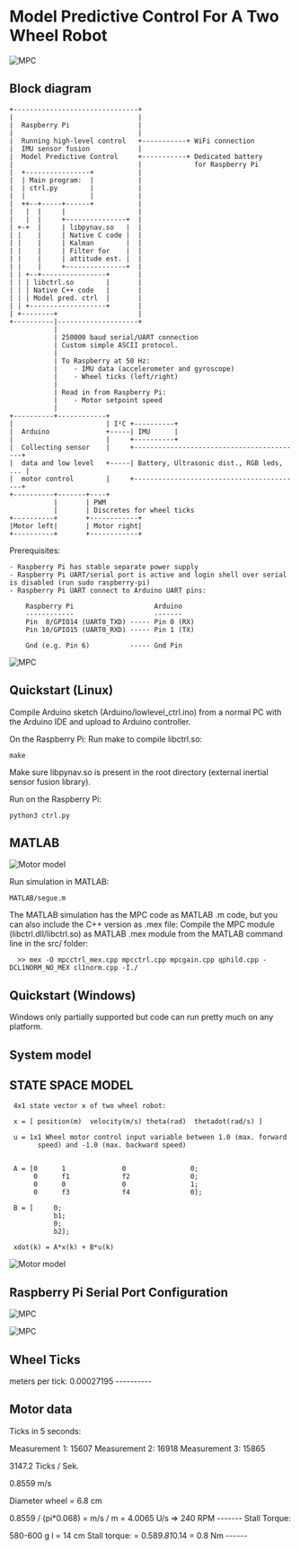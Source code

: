 Model Predictive Control For A Two Wheel Robot
==============================================

![MPC](doc/velocity_prediction.png)

Block diagram
-------------

    +-------------------------------+
    |                               |
    |  Raspberry Pi                 |
    |                               |
    |  Running high-level control   +-----------+ WiFi connection
    |  IMU sensor fusion            |
    |  Model Predictive Control     +-----------+ Dedicated battery
    |                               |             for Raspberry Pi
    |  +----------------+           |
    |  | Main program:  |           |
    |  | ctrl.py        |           |
    |  |                |           |
    |  ++--+-----+------+           |
    |   |  |     |                  |
    |   |  |     +---------------+  |
    | +-+  |     | libpynav.so   |  |
    | |    |     | Native C code |  |
    | |    |     | Kalman        |  |
    | |    |     | Filter for    |  |
    | |    |     | attitude est. |  |
    | |    |     +---------------+  |
    | | +--+----------------+       |
    | | | libctrl.so        |       |
    | | | Native C++ code   |       |
    | | | Model pred. ctrl  |       |
    | | +-------------------+       |
    | +--------+                    |
    +----------|--------------------+
               |
               | 250000 baud serial/UART connection
               | Custom simple ASCII protocol.
               |
               | To Raspberry at 50 Hz:
               |    - IMU data (accelerometer and gyroscope)
               |    - Wheel ticks (left/right)
               |
               | Read in from Raspberry Pi:
               |    - Motor setpoint speed
               |
    +----------+------------+
    |                       | I²C +----------+
    |  Arduino              +-----| IMU      |
    |                       |     +----------+
    |  Collecting sensor    |     +------------------------------------------+
    |  data and low level   +-----| Battery, Ultrasonic dist., RGB leds, ... |
    |  motor control        |     +------------------------------------------+
    +----------+-------+----+
               |       | PWM
               |       | Discretes for wheel ticks
    +----------+       +------------+
    |Motor left|       | Motor right|
    +----------+       +------------+

Prerequisites:

    - Raspberry Pi has stable separate power supply
    - Raspberry Pi UART/serial port is active and login shell over serial is disabled (run sudo raspberry-pi)
    - Raspberry Pi UART connect to Arduino UART pins:

        Raspberry Pi                    Arduino
        ------------                    -------
        Pin  8/GPIO14 (UART0_TXD) ----- Pin 0 (RX)
        Pin 10/GPIO15 (UART0_RXD) ----- Pin 1 (TX)

        Gnd (e.g. Pin 6)          ----- Gnd Pin

![MPC](doc/raspberry_pi_gpio.png)

Quickstart (Linux)
------------------

Compile Arduino sketch (Arduino/lowlevel_ctrl.ino) from a normal PC with the
Arduino IDE and upload to Arduino controller.

On the Raspberry Pi: Run make to compile libctrl.so:

    make

Make sure libpynav.so is present in the root directory (external inertial sensor fusion library).

Run on the Raspberry Pi:

    python3 ctrl.py

MATLAB
------

![Motor model](doc/matlab_simulation_annotation.png)

Run simulation in MATLAB:

    MATLAB/segue.m

The MATLAB simulation has the MPC code as MATLAB .m code, but you can also
include the C++ version as .mex file: Compile the MPC module
(libctrl.dll/libctrl.so) as MATLAB .mex module from the MATLAB command line in
the src/ folder:

      >> mex -O mpcctrl_mex.cpp mpcctrl.cpp mpcgain.cpp qphild.cpp -DCL1NORM_NO_MEX cl1norm.cpp -I./

Quickstart (Windows)
--------------------

Windows only partially supported but code can run pretty much on any platform.

System model
-----------

  STATE SPACE MODEL
  -----------------

     4x1 state vector x of two wheel robot:

     x = [ position(m)  velocity(m/s) theta(rad)  thetadot(rad/s) ]

     u = 1x1 Wheel motor control input variable between 1.0 (max. forward
           speed) and -1.0 (max. backward speed)


     A = [0      1              0                0;
          0      f1             f2               0;
          0      0              0                1;
          0      f3             f4               0];

     B = [     0;
               b1;
               0;
               b2];

     xdot(k) = A*x(k) + B*u(k)

![Motor model](doc/velocity_model.png)

Raspberry Pi Serial Port Configuration
--------------------------------------

![MPC](doc/raspberry_pi_serial.png)

![MPC](doc/raspberry_pi_serial_login.png)

Wheel Ticks
-----------

meters per tick: 0.00027195
                 ----------


Motor data
----------

Ticks in 5 seconds:

Measurement 1: 15607
Measurement 2: 16918
Measurement 3: 15865

3147.2 Ticks / Sek.

0.8559 m/s

Diameter wheel = 6.8 cm

0.8559 / (pi*0.068) = m/s / m = 4.0065 U/s => 240 RPM
                                              -------
Stall Torque:

580-600 g
l = 14 cm
Stall torque: = 0.58*9.81*0.14 = 0.8 Nm
                                 ------

